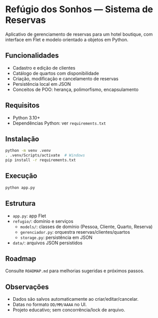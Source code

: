 # Refúgio dos Sonhos — Sistema de Reservas

Aplicativo de gerenciamento de reservas para um hotel boutique, com interface em Flet e modelo orientado a objetos em Python.

## Funcionalidades
- Cadastro e edição de clientes
- Catálogo de quartos com disponibilidade
- Criação, modificação e cancelamento de reservas
- Persistência local em JSON
- Conceitos de POO: herança, polimorfismo, encapsulamento

## Requisitos
- Python 3.10+
- Dependências Python: ver `requirements.txt`

## Instalação
```bash
python -m venv .venv
. .venv/Scripts/activate  # Windows
pip install -r requirements.txt
```

## Execução
```bash
python app.py
```

## Estrutura
- `app.py`: app Flet
- `refugio/`: domínio e serviços
  - `models/`: classes de domínio (Pessoa, Cliente, Quarto, Reserva)
  - `gerenciador.py`: orquestra reservas/clientes/quartos
  - `storage.py`: persistência em JSON
- `data/`: arquivos JSON persistidos

## Roadmap
Consulte `ROADMAP.md` para melhorias sugeridas e próximos passos.

## Observações
- Dados são salvos automaticamente ao criar/editar/cancelar.
- Datas no formato `DD/MM/AAAA` no UI.
- Projeto educativo; sem concorrência/lock de arquivo.

